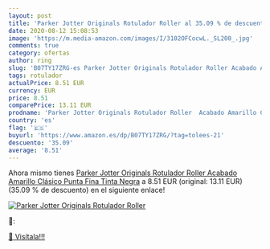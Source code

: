 ```yaml
---
layout: post
title: 'Parker Jotter Originals Rotulador Roller al 35.09 % de descuento'
date: 2020-08-12 15:08:53
image: 'https://m.media-amazon.com/images/I/3102OFCocwL._SL200_.jpg'
comments: true
category: ofertas
author: ring
slug: 'B07TY17ZRG-es Parker Jotter Originals Rotulador Roller Acabado Amarillo...'
tags: rotulador
actualPrice: 8.51 EUR
currency: EUR
price: 8.51
comparePrice: 13.11 EUR
prodname: 'Parker Jotter Originals Rotulador Roller  Acabado Amarillo Clásico  Punta Fina  Tinta Negra'
country: 'es'
flag: '🇪🇸'
buyurl: 'https://www.amazon.es/dp/B07TY17ZRG/?tag=tolees-21'
descuento: '35.09'
average: '8.51'
---
```


Ahora mismo tienes [Parker Jotter Originals Rotulador Roller  Acabado Amarillo Clásico  Punta Fina  Tinta Negra](https://www.amazon.es/dp/B07TY17ZRG/?tag=tolees-21) a 8.51 EUR (original: 13.11 EUR) (35.09 %  de descuento) en el siguiente enlace!

[![Parker Jotter Originals Rotulador Roller](https://m.media-amazon.com/images/I/3102OFCocwL._SL200_.jpg)](https://www.amazon.es/dp/B07TY17ZRG/?tag=tolees-21)

🔎:


[🛒 Visítala!!!](https://www.amazon.es/dp/B07TY17ZRG/?tag=tolees-21)
